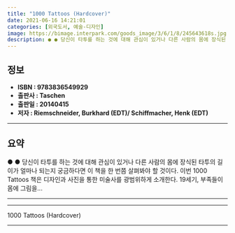 ```yaml
---
title: "1000 Tattoos (Hardcover)"
date: 2021-06-16 14:21:01
categories: [외국도서, 예술-디자인]
image: https://bimage.interpark.com/goods_image/3/6/1/8/245643618s.jpg
description: ● ● 당신이 타투를 하는 것에 대해 관심이 있거나 다른 사람의 몸에 장식된 타투의 길이가 얼마나 되는지 궁금하다면 이 책을 한 번쯤 살펴봐야 할 것이다. 이번 1000 Tattoos 책은 디자인과 사진을 통한 미술사를 광범위하게 소개한다. 19세기, 부족들이 몸에 그림을...
---
```


## **정보**

- **ISBN : 9783836549929**
- **출판사 : Taschen**
- **출판일 : 20140415**
- **저자 : Riemschneider, Burkhard (EDT)/ Schiffmacher, Henk (EDT)**

------



## **요약**

●  ●  당신이 타투를 하는 것에 대해 관심이 있거나 다른 사람의 몸에 장식된 타투의 길이가 얼마나 되는지 궁금하다면 이 책을 한 번쯤 살펴봐야 할 것이다. 이번 1000 Tattoos 책은 디자인과 사진을 통한 미술사를 광범위하게 소개한다. 19세기, 부족들이 몸에 그림을... 

------



------


1000 Tattoos (Hardcover) 

------


